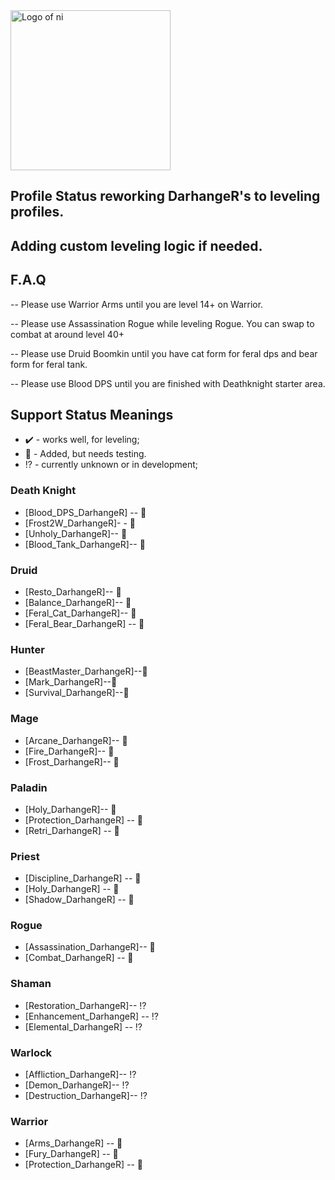<img src="https://nhub.app/_media/logo.png" alt="Logo of ni" width="256"/>

## Profile Status reworking DarhangeR's to leveling profiles. 
## Adding custom leveling logic if needed.
## F.A.Q 
-- Please use Warrior Arms until you are level 14+ on Warrior.

-- Please use Assassination Rogue while leveling Rogue. You can swap to combat at around level 40+

-- Please use Druid Boomkin until you have cat form for feral dps and bear form for feral tank.

-- Please use Blood DPS until you are finished with Deathknight starter area.


## Support Status Meanings 
* ✔️ - works well, for leveling;
* 👷 - Added, but needs testing.
* ⁉️ - currently unknown or in development;

### Death Knight
* [Blood_DPS_DarhangeR] -- 👷
* [Frost2W_DarhangeR]- - 👷
* [Unholy_DarhangeR]-- 👷
* [Blood_Tank_DarhangeR]-- 👷

### Druid
* [Resto_DarhangeR]-- 👷
* [Balance_DarhangeR]-- 👷
* [Feral_Cat_DarhangeR]-- 👷
* [Feral_Bear_DarhangeR] -- 👷

### Hunter
* [BeastMaster_DarhangeR]--👷
* [Mark_DarhangeR]--👷
* [Survival_DarhangeR]--👷

### Mage
* [Arcane_DarhangeR]-- 👷
* [Fire_DarhangeR]-- 👷
* [Frost_DarhangeR]-- 👷

### Paladin
* [Holy_DarhangeR]-- 👷
* [Protection_DarhangeR] -- 👷
* [Retri_DarhangeR] -- 👷

### Priest
* [Discipline_DarhangeR] -- 👷
* [Holy_DarhangeR] -- 👷
* [Shadow_DarhangeR] -- 👷

### Rogue
* [Assassination_DarhangeR]-- 👷
* [Combat_DarhangeR] -- 👷

### Shaman
* [Restoration_DarhangeR]-- ⁉️
* [Enhancement_DarhangeR] -- ⁉️
* [Elemental_DarhangeR] -- ⁉️

### Warlock
* [Affliction_DarhangeR]-- ⁉️
* [Demon_DarhangeR]-- ⁉️
* [Destruction_DarhangeR]-- ⁉️

### Warrior
* [Arms_DarhangeR] -- 👷
* [Fury_DarhangeR] -- 👷
* [Protection_DarhangeR] -- 👷
